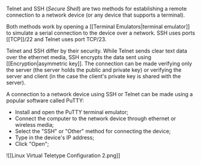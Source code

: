 Telnet and SSH (*Secure Shell*) are two methods for establishing a remote connection to a network device (or any device that supports a terminal).

Both methods work by opening a [[Terminal Emulators|terminal emulator]] to simulate a serial connection to the device over a network. SSH uses ports [[TCP]]/22 and Telnet uses port TCP/23.

Telnet and SSH differ by their security. While Telnet sends clear text data over the ethernet media, SSH encrypts the data sent using [[Encryption|asymmetric key]]. The connection can be made verifying only the server (the server holds the public and private key) or verifying the server and client (in the case the client's private key is shared with the server).

A connection to a network device using SSH or Telnet can be made using a popular software called PuTTY:

- Install and open the PuTTY terminal emulator;
- Connect the computer to the network device through ethernet or wireless media;
- Select the "SSH" or "Other" method for connecting the device;
- Type in the device's IP address;
- Click "Open";

![[Linux Virtual Teletype Configuration 2.png]]